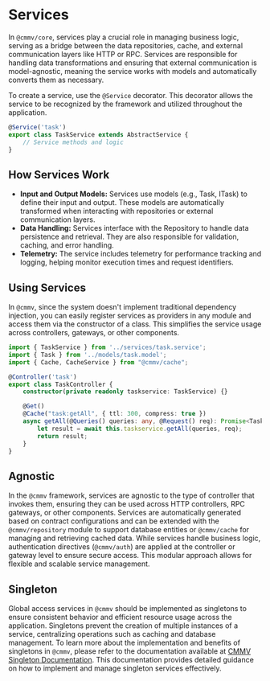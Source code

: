 # Services

In ``@cmmv/core``, services play a crucial role in managing business logic, serving as a bridge between the data repositories, cache, and external communication layers like HTTP or RPC. Services are responsible for handling data transformations and ensuring that external communication is model-agnostic, meaning the service works with models and automatically converts them as necessary.

To create a service, use the ``@Service`` decorator. This decorator allows the service to be recognized by the framework and utilized throughout the application.

```typescript
@Service('task')
export class TaskService extends AbstractService {
    // Service methods and logic
}
```

## How Services Work

* **Input and Output Models:** Services use models (e.g., Task, ITask) to define their input and output. These models are automatically transformed when interacting with repositories or external communication layers.
* **Data Handling:** Services interface with the Repository to handle data persistence and retrieval. They are also responsible for validation, caching, and error handling.
* **Telemetry:** The service includes telemetry for performance tracking and logging, helping monitor execution times and request identifiers.

## Using Services

In ``@cmmv``, since the system doesn't implement traditional dependency injection, you can easily register services as providers in any module and access them via the constructor of a class. This simplifies the service usage across controllers, gateways, or other components.

```typescript
import { TaskService } from '../services/task.service';
import { Task } from '../models/task.model';
import { Cache, CacheService } from "@cmmv/cache";

@Controller('task')
export class TaskController {
    constructor(private readonly taskservice: TaskService) {}

    @Get()
    @Cache("task:getAll", { ttl: 300, compress: true })
    async getAll(@Queries() queries: any, @Request() req): Promise<Task[]> {
        let result = await this.taskservice.getAll(queries, req);
        return result;
    }
}
```

## Agnostic 

In the ``@cmmv`` framework, services are agnostic to the type of controller that invokes them, ensuring they can be used across HTTP controllers, RPC gateways, or other components. Services are automatically generated based on contract configurations and can be extended with the ``@cmmv/repository`` module to support database entities or ``@cmmv/cache`` for managing and retrieving cached data. While services handle business logic, authentication directives (``@cmmv/auth``) are applied at the controller or gateway level to ensure secure access. This modular approach allows for flexible and scalable service management.

## Singleton

Global access services in ``@cmmv`` should be implemented as singletons to ensure consistent behavior and efficient resource usage across the application. Singletons prevent the creation of multiple instances of a service, centralizing operations such as caching and database management. To learn more about the implementation and benefits of singletons in ``@cmmv``, please refer to the documentation available at [CMMV Singleton Documentation](https://cmmv.io/docs/overview/singleton). This documentation provides detailed guidance on how to implement and manage singleton services effectively.